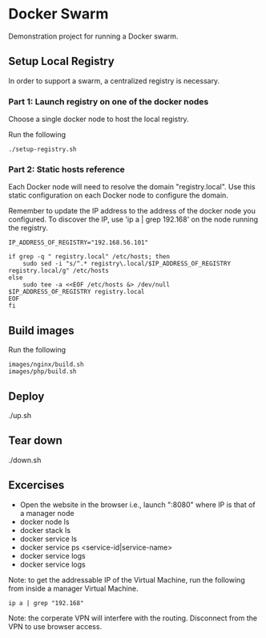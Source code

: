 # Docker Swarm

Demonstration project for running a Docker swarm.

## Setup Local Registry

In order to support a swarm, a centralized registry is necessary.

### Part 1: Launch registry on one of the docker nodes

Choose a single docker node to host the local registry.

Run the following

```
./setup-registry.sh
```

### Part 2: Static hosts reference

Each Docker node will need to resolve the domain "registry.local". Use this static
configuration on each Docker node to configure the domain. 

Remember to update the IP address to the address of the docker node you configured. To discover the IP, use
'ip a | grep 192.168' on the node running the registry.

```
IP_ADDRESS_OF_REGISTRY="192.168.56.101"

if grep -q " registry.local" /etc/hosts; then
	sudo sed -i "s/^.* registry\.local/$IP_ADDRESS_OF_REGISTRY registry.local/g" /etc/hosts
else
	sudo tee -a <<EOF /etc/hosts &> /dev/null
$IP_ADDRESS_OF_REGISTRY registry.local
EOF
fi
```

## Build images

Run the following

```
images/nginx/build.sh
images/php/build.sh
```

## Deploy

./up.sh

## Tear down

./down.sh

## Excercises

- Open the website in the browser i.e., launch "<IP>:8080" where IP is that of a manager node
- docker node ls
- docker stack ls
- docker service ls
- docker service ps <service-id|service-name>
- docker service logs <service-id>
- docker service logs <task-id>

Note: to get the addressable IP of the Virtual Machine, run the following from inside a manager Virtual Machine.
```
ip a | grep "192.168"
```

Note: the corperate VPN will interfere with the routing. Disconnect from the VPN to use browser access.


